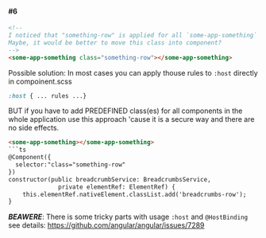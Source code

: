 #### #6
```html
<!-- 
I noticed that "something-row" is applied for all `some-app-something` components.
Maybe, it would be better to move this class into component?
-->
<some-app-something class="something-row"></some-app-something>
```

Possible solution:
In most cases you can apply thouse rules to `:host` directly in compoinent.scss
```scss
:host { ... rules ...}
```
BUT if you have to add PREDEFINED class(es) for all components in the whole 
application use this approach 'cause it is a secure way and there are no side effects.
```html
<some-app-something></some-app-something>
```ts
@Component({
  selector:"class="something-row"
})
constructor(public breadcrumbService: BreadcrumbsService,
              private elementRef: ElementRef) {
	this.elementRef.nativeElement.classList.add('breadcrumbs-row');
}
```
***BEAWERE***: There is some tricky parts with usage `:host` and `@HostBinding`
see details: https://github.com/angular/angular/issues/7289

